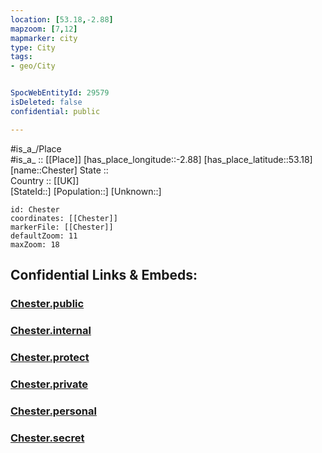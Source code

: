 ```yaml
---
location: [53.18,-2.88] 
mapzoom: [7,12] 
mapmarker: city 
type: City
tags:
- geo/City


SpocWebEntityId: 29579
isDeleted: false
confidential: public

---
```

#is_a_/Place  
#is_a_ :: [[Place]] 
[has_place_longitude::-2.88] 
[has_place_latitude::53.18] 
[name::Chester] 
State ::  
Country :: [[UK]]  
[StateId::] 
[Population::] 
[Unknown::] 


```leaflet
id: Chester
coordinates: [[Chester]] 
markerFile: [[Chester]] 
defaultZoom: 11 
maxZoom: 18
```


## Confidential Links & Embeds: 

### [Chester.public](/_public/\Earth\Continent\Europe\Europe~North\UK\England\Regions~England\North_West_England\Cheshire-West_and_Chester\cities~Cheshire-West_and_ChesterChester.public.md) 

### [Chester.internal](/_internal/\Earth\Continent\Europe\Europe~North\UK\England\Regions~England\North_West_England\Cheshire-West_and_Chester\cities~Cheshire-West_and_ChesterChester.internal.md) 

### [Chester.protect](/_protect/\Earth\Continent\Europe\Europe~North\UK\England\Regions~England\North_West_England\Cheshire-West_and_Chester\cities~Cheshire-West_and_ChesterChester.protect.md) 

### [Chester.private](/_private/\Earth\Continent\Europe\Europe~North\UK\England\Regions~England\North_West_England\Cheshire-West_and_Chester\cities~Cheshire-West_and_ChesterChester.private.md) 

### [Chester.personal](/_personal/\Earth\Continent\Europe\Europe~North\UK\England\Regions~England\North_West_England\Cheshire-West_and_Chester\cities~Cheshire-West_and_ChesterChester.personal.md) 

### [Chester.secret](/_secret/\Earth\Continent\Europe\Europe~North\UK\England\Regions~England\North_West_England\Cheshire-West_and_Chester\cities~Cheshire-West_and_ChesterChester.secret.md)

